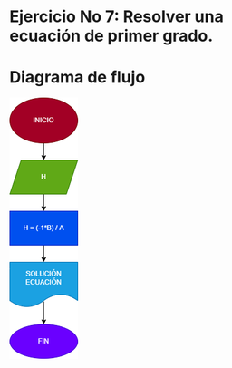 # Ejercicio No 7: Resolver una ecuación de primer grado.

# Diagrama de flujo

![Diagrama de flujo](diagrama-ecuación-primer-grado.png "Diagrama de flujo")